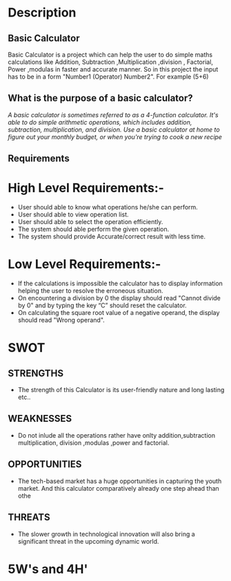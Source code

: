  # Description
## Basic Calculator
Basic Calculator is a project which can help the user to do simple maths calculations like Addition, Subtraction ,Multiplication ,division , Factorial, Power ,modulas in faster and  accurate manner.
So in this project the input has to be in a form "Number1 (Operator) Number2". For example (5+6)
##  What is the purpose of a basic calculator?
*A basic calculator is sometimes referred to as a 4-function calculator. It's able to do simple arithmetic operations, which includes addition, subtraction, multiplication, and division. Use a basic calculator at home to figure out your monthly budget, or when you're trying to cook a new recipe*
## Requirements
# High Level Requirements:-
* User should able to know what operations he/she can perform.
* User should able to view operation list.
* User should able to select the operation efficiently.
* The system should able perform the given operation.
* The system should provide Accurate/correct result with less time.
# Low Level Requirements:-
* If the calculations is impossible the calculator has to display information helping the user to resolve the erroneous situation.
* On encountering a division by 0 the display should read "Cannot divide by 0" and by typing the key “C” should reset the calculator.
* On calculating the square root value of a negative operand, the display should read "Wrong operand".
# SWOT
## STRENGTHS
* The  strength of this Calculator is its user-friendly nature and long lasting etc..
## WEAKNESSES
* Do not inlude all the operations rather have onlty addition,subtraction multiplication, division ,modulas ,power and factorial.
## OPPORTUNITIES
* The tech-based market has a huge opportunities in capturing the youth market. And this calculator comparatively already one step ahead than othe
## THREATS
* The slower growth in technological innovation will also bring a significant threat in the upcoming dynamic world.

# 5W's and 4H'
